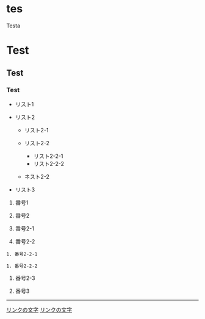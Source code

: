 # tes

Testa

# Test
## Test
### Test

- リスト1

- リスト2
  - リスト2-1
  - リスト2-2
    - リスト2-2-1
    - リスト2-2-2
  
  - ネスト2-2
- リスト3

1. 番号1

1. 番号2

  1. 番号2-1

  1. 番号2-2

    1. 番号2-2-1

    1. 番号2-2-2

  1. 番号2-3

1. 番号3

---

[リンクの文字](https://www.google.co.jp/)
[リンクの文字](./test.html)

